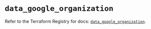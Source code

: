 # `data_google_organization`

Refer to the Terraform Registry for docs: [`data_google_organization`](https://registry.terraform.io/providers/hashicorp/google/5.26.0/docs/data-sources/organization).
